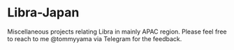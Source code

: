 # Libra-Japan

Miscellaneous projects relating Libra in mainly APAC region.
Please feel free to reach to me @tommyyama via Telegram for the feedback. 

